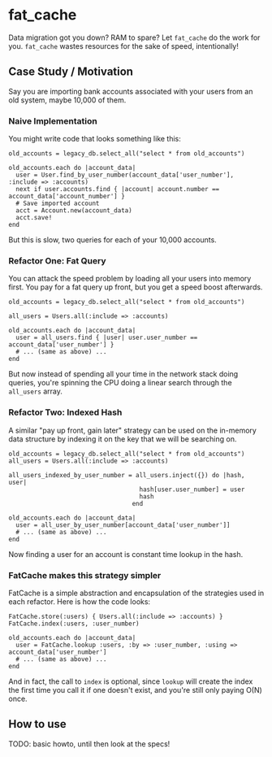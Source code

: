 fat_cache
=========

Data migration got you down? RAM to spare? Let `fat_cache` do the work for you.
`fat_cache` wastes resources for the sake of speed, intentionally!

Case Study / Motivation
-----------------------

Say you are importing bank accounts associated with your users from an old
system, maybe 10,000 of them.

### Naive Implementation

You might write code that looks something like this:

    old_accounts = legacy_db.select_all("select * from old_accounts")

    old_accounts.each do |account_data|
      user = User.find_by_user_number(account_data['user_number'], :include => :accounts)
      next if user.accounts.find { |account| account.number == account_data['account_number'] }
      # Save imported account
      acct = Account.new(account_data)
      acct.save!
    end

But this is slow, two queries for each of your 10,000 accounts.

### Refactor One: Fat Query

You can attack the speed problem by loading all your users into memory first.
You pay for a fat query up front, but you get a speed boost afterwards.

    old_accounts = legacy_db.select_all("select * from old_accounts")

    all_users = Users.all(:include => :accounts)

    old_accounts.each do |account_data|
      user = all_users.find { |user| user.user_number == account_data['user_number'] }
      # ... (same as above) ...
    end

But now instead of spending all your time in the network stack doing queries,
you're spinning the CPU doing a linear search through the `all_users` array.

### Refactor Two: Indexed Hash

A similar "pay up front, gain later" strategy can be used on the in-memory data
structure by indexing it on the key that we will be searching on. 


    old_accounts = legacy_db.select_all("select * from old_accounts")
    all_users = Users.all(:include => :accounts)

    all_users_indexed_by_user_number = all_users.inject({}) do |hash, user|
                                        hash[user.user_number] = user
                                        hash
                                      end

    old_accounts.each do |account_data|
      user = all_user_by_user_number[account_data['user_number']]
      # ... (same as above) ...
    end

Now finding a user for an account is constant time lookup in the hash.

### FatCache makes this strategy simpler

FatCache is a simple abstraction and encapsulation of the strategies used in
each refactor.  Here is how the code looks:

    FatCache.store(:users) { Users.all(:include => :accounts) }
    FatCache.index(:users, :user_number)

    old_accounts.each do |account_data|
      user = FatCache.lookup :users, :by => :user_number, :using => account_data['user_number']
      # ... (same as above) ...
    end

And in fact, the call to `index` is optional, since `lookup` will create the
index the first time you call it if one doesn't exist, and you're still only
paying O(N) once. 

How to use
----------

TODO: basic howto, until then look at the specs!
